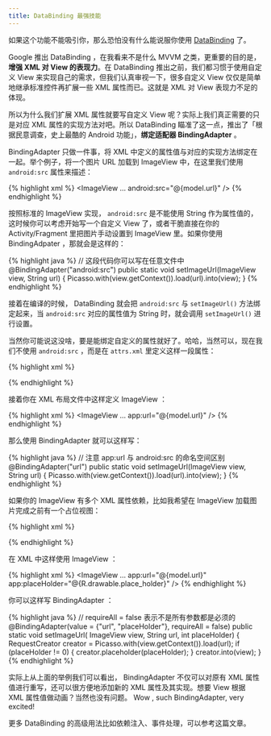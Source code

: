 ```yaml
---
title: DataBinding 最强技能
---
```


如果这个功能不能吸引你，那么恐怕没有什么能说服你使用 [DataBinding](https://developer.android.com/topic/libraries/data-binding/index.html?hl=zh-cn "Data Binding Library") 了。

Google 推出 DataBinding ，在我看来不是什么 MVVM 之类，更重要的目的是，**增强 XML 对 View 的表现力**。在 DataBinding 推出之前，我们都习惯于使用自定义 View 来实现自己的需求，但我们认真审视一下，很多自定义 View 仅仅是简单地继承标准控件再扩展一些 XML 属性而已。这就是 XML 对 View 表现力不足的体现。

所以为什么我们扩展 XML 属性就要写自定义 View 呢？实际上我们真正需要的只是对应 XML 属性的实现方法对吧。所以 DataBinding 瞄准了这一点，推出了「根据民意调查，史上最酷的 Android 功能」，**绑定适配器 BindingAdapter** 。

BindingAdapter 只做一件事，将 XML 中定义的属性值与对应的实现方法绑定在一起。举个例子，将一个图片 URL 加载到 ImageView 中，在这里我们使用 `android:src` 属性来描述：

{% highlight xml %}
<ImageView ... android:src="@{model.url}" /> {% endhighlight %}

按照标准的 ImageView 实现， `android:src` 是不能使用 String 作为属性值的，这时候你可以考虑开始写一个自定义 View 了，或者干脆直接在你的 Activity/Fragment 里把图片手动设置到 ImageView 里。如果你使用 BindingAdpater ，那就会是这样的：

{% highlight java %}
// 这段代码你可以写在任意文件中
@BindingAdapter("android:src")
public static void setImageUrl(ImageView view, String url) {
    Picasso.with(view.getContext()).load(url).into(view);
} {% endhighlight %}

接着在编译的时候， DataBinding 就会把 `android:src` 与 `setImageUrl()` 方法绑定起来，当 `android:src` 对应的属性值为 String 时，就会调用 `setImageUrl()` 进行设置。

当然你可能说这没啥，要是能绑定自定义的属性就好了。哈哈，当然可以，现在我们不使用 `android:src` ，而是在 `attrs.xml` 里定义这样一段属性：

{% highlight xml %}
<!-- 图片 URL -->
<attr name="url" format="reference|string" /> {% endhighlight %}

接着你在 XML 布局文件中这样定义 ImageView ：

{% highlight xml %}
<ImageView ... app:url="@{model.url}" /> {% endhighlight %}

那么使用 BindingAdapter 就可以这样写：

{% highlight java %}
// 注意 app:url 与 android:src 的命名空间区别
@BindingAdapter("url")
public static void setImageUrl(ImageView view, String url) {
    Picasso.with(view.getContext()).load(url).into(view);
} {% endhighlight %}

如果你的 ImageView 有多个 XML 属性依赖，比如我希望在 ImageView 加载图片完成之前有一个占位视图：

{% highlight xml %}
<!-- 图片 URL -->
<attr name="url" format="reference|string" />

<!-- 占位图 -->
<attr name="placeHolder" format="reference" /> {% endhighlight %}

在 XML 中这样使用 ImageView ：

{% highlight xml %}
<ImageView ... 
    app:url="@{model.url}"
    app:placeHolder="@{R.drawable.place_holder}" /> {% endhighlight %}

你可以这样写 BindingAdapter ：

{% highlight java %}
// requireAll = false 表示不是所有参数都是必须的
@BindingAdapter(value = {"url", "placeHolder"}, requireAll = false)
public static void setImageUrl(
        ImageView view, String url, int placeHolder) {
    RequestCreator creator = Picasso.with(view.getContext()).load(url);
    if (placeHolder != 0) {
        creator.placeholder(placeHolder);
    }
    creator.into(view);
} {% endhighlight %}

实际上从上面的举例我们可以看出， BindingAdapter 不仅可以对原有 XML 属性值进行重写，还可以很方便地添加新的 XML 属性及其实现。想要 View 根据 XML 属性值做动画？当然也没有问题。 Wow , such BindingAdapter, very excited!

更多 DataBinding 的高级用法比如依赖注入、事件处理，可以参考这篇文章。